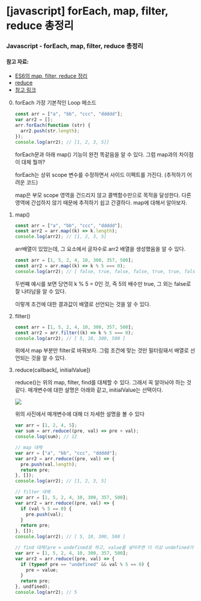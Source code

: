 # [javascript] forEach, map, filter, reduce 총정리



### Javascript - forEach, map, filter, reduce 총정리

#### 참고 자료:

- [ES6의 map, filter, reduce 정리](https://velog.io/@decody/map-%EC%A0%95%EB%A6%AC)
- [reduce](https://developer.mozilla.org/ko/docs/Web/JavaScript/Reference/Global_Objects/Array/Reduce)
- [참고 링크](https://bblog.tistory.com/300)

0. forEach
   가장 기본적인 Loop 메소드

   ```javascript
   const arr = ["a", "bb", "ccc", "ddddd"];
   var arr2 = [];
   arr.forEach(function (str) {
     arr2.push(str.length);
   });
   console.log(arr2); // [1, 2, 3, 5]]
   ```

   forEach문과 아래 map() 기능이 완전 똑같음을 알 수 있다.
   그럼 map과의 차이점이 대체 뭘까?

   forEach는 상위 scope 변수를 수정하면서 사이드 이펙트를 가진다.
   (추적하기 어려운 코드)

   map은 부모 scope 영역을 건드리지 않고 콜백함수만으로 목적을 달성한다.
   다른 영역에 간섭하지 않기 때문에 추적하기 쉽고 간결하다.
   map에 대해서 알아보자.

1. map()

   ```javascript
   const arr = ["a", "bb", "ccc", "ddddd"];
   const arr2 = arr.map((k) => k.length);
   console.log(arr2); // [1, 2, 3, 5]
   ```

   arr배열이 있었는데, 그 요소에서 글자수로 arr2 배열을 생성했음을 알 수 있다.

   ```javascript
   const arr = [1, 5, 2, 4, 10, 300, 357, 500];
   const arr2 = arr.map((k) => k % 5 === 0);
   console.log(arr2); // [ false, true, false, false, true, true, false, true ]
   ```

   두번째 예시를 보면 당연히 k % 5 = 0인 것,
   즉 5의 배수만 true, 그 외는 false로 잘 나타남을 알 수 있다.

   이렇게 조건에 대한 결과값이 배열로 선언되는 것을 알 수 있다.

2. filter()

   ```javascript
   const arr = [1, 5, 2, 4, 10, 300, 357, 500];
   const arr2 = arr.filter((k) => k % 5 === 0);
   console.log(arr2); // [ 5, 10, 300, 500 ]
   ```

   위에서 map 부분만 filter로 바꿔보자.
   그럼 조건에 맞는 것만 필터링돼서 배열로 선언되는 것을 알 수 있다.

3. reduce(callback[, initialValue])

   reduce()는 위의 map, filter, find를 대체할 수 있다.
   그래서 꼭 알아놔야 하는 것 같다.
   매개변수에 대한 설명은 아래와 같고, initialValue는 선택이다.

   <img src = "https://user-images.githubusercontent.com/46602874/126426783-7823ac11-df88-4294-9125-faaf287958ec.png">

   위의 사진에서 매개변수에 대해 더 자세한 설명을 볼 수 있다

   ```javascript
   var arr = [1, 2, 4, 5];
   var sum = arr.reduce((pre, val) => pre + val);
   console.log(sum); // 12

   // map 대체
   var arr = ["a", "bb", "ccc", "ddddd"];
   var arr2 = arr.reduce((pre, val) => {
     pre.push(val.length);
     return pre;
   }, []);
   console.log(arr2); // [1, 2, 3, 5]

   // filter 대체
   var arr = [1, 5, 2, 4, 10, 300, 357, 500];
   var arr2 = arr.reduce((pre, val) => {
     if (val % 5 == 0) {
       pre.push(val);
     }
     return pre;
   }, []);
   console.log(arr2); // [ 5, 10, 300, 500 ]

   // find 대체(pre = undefined로 하고, value를 넣어주면 더 이상 undefined가 아니니까.)
   var arr = [1, 5, 2, 4, 10, 300, 357, 500];
   var arr2 = arr.reduce((pre, val) => {
     if (typeof pre == "undefined" && val % 5 == 0) {
       pre = value;
     }
     return pre;
   }, undfined);
   console.log(arr2); // 5
   ```

